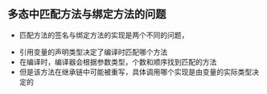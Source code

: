 ## 多态中匹配方法与绑定方法的问题 ##
- 匹配方法的签名与绑定方法的实现是两个不同的问题，
>
- 引用变量的声明类型决定了编译时匹配哪个方法
- 在编译时，编译器会根据参数类型，个数和顺序找到匹配的方法
- 但是该方法在继承链中可能被重写，具体调用哪个实现是由变量的实际类型决定的
>
